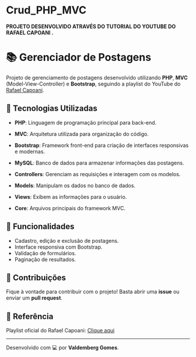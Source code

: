 # Crud_PHP_MVC
**PROJETO DESENVOLVIDO ATRAVÉS DO TUTORIAL DO YOUTUBE DO RAFAEL CAPOANI .**

# 📚 Gerenciador de Postagens

Projeto de gerenciamento de postagens desenvolvido utilizando **PHP**, **MVC** (Model-View-Controller) e **Bootstrap**, seguindo a playlist do YouTube do [Rafael Capoani](https://www.youtube.com/@RafaelCapoani).

## 🚀 Tecnologias Utilizadas

- **PHP**: Linguagem de programação principal para back-end.
- **MVC**: Arquitetura utilizada para organização do código.
- **Bootstrap**: Framework front-end para criação de interfaces responsivas e modernas.
- **MySQL**: Banco de dados para armazenar informações das postagens.

- **Controllers**: Gerenciam as requisições e interagem com os modelos.
- **Models**: Manipulam os dados no banco de dados.
- **Views**: Exibem as informações para o usuário.
- **Core**: Arquivos principais do framework MVC.


## 📝 Funcionalidades

- Cadastro, edição e exclusão de postagens.
- Interface responsiva com Bootstrap.
- Validação de formulários.
- Paginação de resultados.

## 🤝 Contribuições

Fique à vontade para contribuir com o projeto! Basta abrir uma **issue** ou enviar um **pull request**.


## 🎥 Referência

Playlist oficial do Rafael Capoani: [Clique aqui](https://www.youtube.com/@RafaelCapoani)

---

Desenvolvido com 💻 por **Valdemberg Gomes**.
